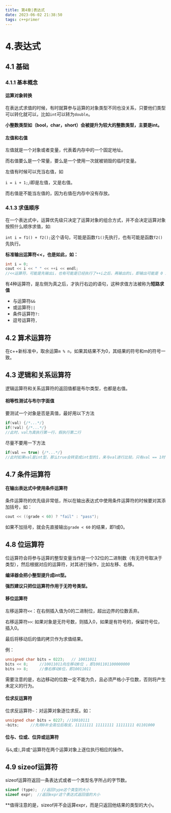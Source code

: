 ```yaml
---
title: 第4章|表达式
date: 2023-06-02 21:38:50
tags: c++primer
---
```


# 4.表达式

## 4.1 基础

### 4.1.1 基本概念

#### 运算对象转换

在表达式求值的时候，有时就算参与运算的对象类型不同也没关系，只要他们类型可以转化就可以，比如`int`可以转为`double`。

**小整数类型如（bool，char，short）会被提升为较大的整数类型，主要是int。**

#### 左值和右值

左值就是一个对象或者变量，代表着内存中的一个固定地址。

而右值要么是一个常量，要么是一个使用一次就被销毁的临时变量。

左值有时候可以充当右值，如

`i = i + 1;`,i即是左值，又是右值。

而右值是不能当左值的，因为右值在内存中没有存放。

### 4.1.3 求值顺序

在一个表达式中，运算优先级只决定了运算对象的组合方式，并不会决定运算对象按照什么顺序求值，如:

`int i = f1() + f2();`这个语句，可能是函数`f1()`先执行，也有可能是函数`f2()`先执行。

**标准输出运算符<<，也是如此，如：**

```c++
int i = 0;
cout << i << " " << ++i << endl;
//<<运算符，可能是先输出i，也有可能是已经执行了++i之后，再输出的i，即输出可能是 0 1,也有可能是1 1。
```

有4种运算符，是左侧为真之后，才执行右边的语句，这种求值方法被称为**短路求值**

* 与运算符`&&`
* 或运算符`||`
* 条件运算符`?:`
* 逗号运算符`,`

## 4.2 算术运算符

在c++新标准中，取余运算`m % n`，如果其结果不为0，其结果的符号和m的符号一致。

## 4.3 逻辑和关系运算符

逻辑运算符和关系运算符的返回值都是布尔类型，也都是右值。

#### 相等性测试与布尔字面值

要测试一个对象是否是真值，最好用以下方法

```c++
if(val) {/*...*/}
if(!val) {/*...*/}
//此时，val为真执行第一行，假执行第二行
```

尽量不要用一下方法

```c++
if(val == true) {/*...*/}
//此时如果val是int型，那么true会转变成int型的1，来与val进行比较，只有val == 1时，该表达式才为真
```

## 4.7 条件运算符

#### 在输出表达式中使用条件运算符

条件运算符的优先级非常低，所以在输出表达式中使用条件运算符的时候要对其添加括号，如：

```c++
cout << ((grade < 60) ? "fail" : "pass");
```

如果不加括号，就会先直接输出`grade < 60` 的结果，即1或0。

## 4.8 位运算符

位运算符会将参与运算的整型变量当作是一个32位的二进制数（有无符号取决于类型），然后根据对应的运算符，对其进行操作，比如左移、右移。

**编译器会把小整型提升成int型。**

**强烈建议只把位运算符作用于无符号类型。**

#### 移位运算符

左移运算符`<<`：在右侧插入值为0的二进制位，超出边界的位数丢弃。

右移运算符`>>`: 如果对象是无符号数，则插入0，如果是有符号的，保留符号位，插入0。

最后将移动后的值的拷贝作为求值结果。

例：

```c++
unsigned char bits = 0223;   // 10011011
bits << 8;     //10011011向左移动8位 ，即1001101100000000
bits >> 8;     //像右移动8位，即10011011
```

需要注意的是，右边移动的位数一定不能为负，且必须严格小于位数，否则将产生未定义的行为。

#### 位求反运算符

位求反运算符`~`：对运算对象逐位求反。如：

```c++
unsigned char bits = 0227; //10010111
~bits;     //先用0补全高位后取反，11111111 11111111 11111111 01101000
```

#### 位与、位或、位异或运算符

与`&`,或`|`,异或`^`运算符在两个运算对象上逐位执行相应的操作。

## 4.9 sizeof运算符

sizeof运算符返回一条表达式或者一个类型名字所占的字节数。

```c++
sizeof (type);  //返回type这个类型的大小
sizeof expr;  //返回expr这个表达式返回值的大小
```

**值得注意的是，sizeof并不会运算expr，而是只返回他结果的类型的大小。
